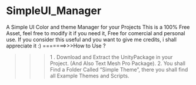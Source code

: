 # SimpleUI_Manager
A Simple UI Color and theme Manager for your Projects 
This is a 100% Free Asset, feel free to modify it if you need it, Free for comercial 
and personal use. If you consider this useful and you want to give me credits, i shall
appreciate it :)
=======>>>How to Use ? 
>>>1 . Download and Extract the UnityPackage in your Project. (And Also Text Mesh Pro Package).
>>>2. You shall Find a Folder Called “Simple Theme”, there you shall find all Example Themes and 
Scripts.
